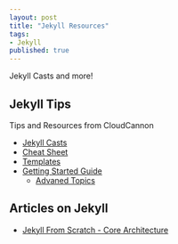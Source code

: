 ```yaml
---
layout: post
title: "Jekyll Resources"
tags:
- Jekyll
published: true
---
```


Jekyll Casts and more!

## Jekyll Tips
Tips and Resources from CloudCannon

* [Jekyll Casts](http://jekyll.tips/)
* [Cheat Sheet](http://cheat.jekyll.tips/)
* [Templates](http://jekyll.tips/templates/)
* [Getting Started Guide](http://jekyll.tips/guide/getting-started-with-jekyll/)
  * [Advaned Topics](http://jekyll.tips/guide/advanced-topics/)

## Articles on Jekyll
* [Jekyll From Scratch - Core Architecture](http://pixelcog.com/blog/2013/jekyll-from-scratch-core-architecture/)
